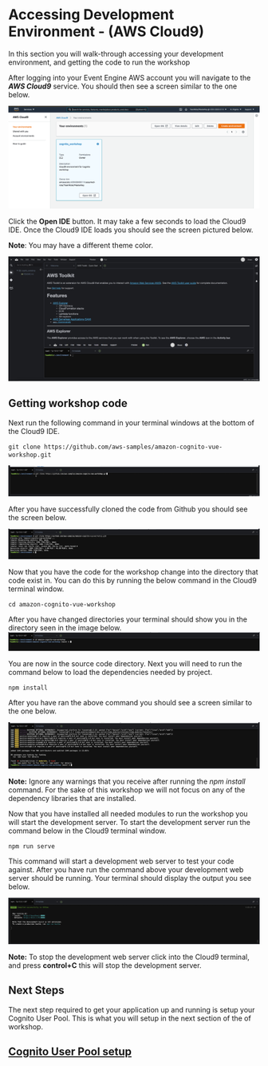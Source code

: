 # Accessing Development Environment - (AWS Cloud9)

In this section you will walk-through accessing your development environment, and getting the code to run the workshop

After logging into your Event Engine AWS account you will navigate to the **_AWS Cloud9_** service. You should then see a screen similar to the one below.

![npm run](../docs/images/dev-env-setup/cloud9-1.png)

Click the **Open IDE** button. It may take a few seconds to load the Cloud9 IDE. Once the Cloud9 IDE loads you should see the screen pictured below.

**Note**: You may have a different theme color.

![npm run](../docs/images/dev-env-setup/cloud9-2.png)

## Getting workshop code

Next run the following command in your terminal windows at the bottom of the Cloud9 IDE.

```shell
git clone https://github.com/aws-samples/amazon-cognito-vue-workshop.git
```

![npm run](../docs/images/dev-env-setup/cloud9-3.png)

After you have successfully cloned the code from Github you should see the screen below.

![npm run](../docs/images/dev-env-setup/cloud9-4.png)

Now that you have the code for the workshop change into the directory that code exist in. You can do this by running the below command in the Cloud9 terminal window.

```shell
cd amazon-cognito-vue-workshop
```

After you have changed directories your terminal should show you in the directory seen in the image below.
![npm run](../docs/images/dev-env-setup/cloud9-5.png)

You are now in the source code directory. Next you will need to run the command below to load the dependencies needed by project.

```shell
npm install
```

After you have ran the above command you should see a screen similar to the one below.

![npm run](../docs/images/dev-env-setup/cloud9-6.png)

**Note:** Ignore any warnings that you receive after running the _npm install_ command. For the sake of this workshop we will not focus on any of the dependency libraries that are installed.

Now that you have installed all needed modules to run the workshop you will start the development server. To start the development server run the command below in the Cloud9 terminal window.

```
npm run serve
```

This command will start a development web server to test your code against. After you have run the command above your development web server should be running. Your terminal should display the output you see below.

![npm run](../docs/images/dev-env-setup/cloud9-7.png)

**Note:** To stop the development web server click into the Cloud9 terminal, and press **control+C** this will stop the development server.

## Next Steps

The next step required to get your application up and running is setup your Cognito User Pool. This is what you will setup in the next section of the of workshop.

## [Cognito User Pool setup](UserPoolSetup.md)
